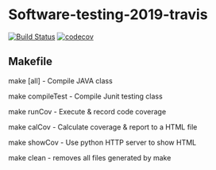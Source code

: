 # Software-testing-2019-travis

[![Build Status](https://travis-ci.org/shinejong/Software-testing-2019-travis.svg?branch=master)](https://travis-ci.org/shinejong/Software-testing-2019-travis)
[![codecov](https://codecov.io/gh/shinejong/Software-testing-2019-travis/branch/master/graph/badge.svg)](https://codecov.io/gh/shinejong/Software-testing-2019-travis)

## Makefile
make [all]		- Compile JAVA class

make compileTest	- Compile Junit testing class

make runCov		- Execute & record code coverage

make calCov		- Calculate coverage & report to a HTML file

make showCov		- Use python HTTP server to show HTML

make clean		- removes all files generated by make
